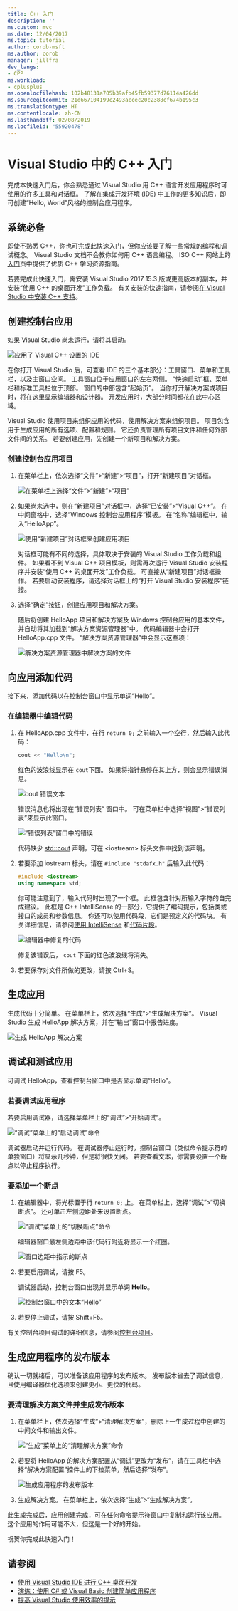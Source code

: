 ```yaml
---
title: C++ 入门
description: ''
ms.custom: mvc
ms.date: 12/04/2017
ms.topic: tutorial
author: corob-msft
ms.author: corob
manager: jillfra
dev_langs:
- CPP
ms.workload:
- cplusplus
ms.openlocfilehash: 102b48131a705b39afb45fb59377d76114a426dd
ms.sourcegitcommit: 21d667104199c2493accec20c2388cf674b195c3
ms.translationtype: HT
ms.contentlocale: zh-CN
ms.lasthandoff: 02/08/2019
ms.locfileid: "55920478"
---
```

# <a name="get-started-with-c-in-visual-studio"></a>Visual Studio 中的 C++ 入门

完成本快速入门后，你会熟悉通过 Visual Studio 用 C++ 语言开发应用程序时可使用的许多工具和对话框。 了解在集成开发环境 (IDE) 中工作的更多知识后，即可创建“Hello, World”风格的控制台应用程序。

## <a name="prerequisites"></a>系统必备

即使不熟悉 C++，你也可完成此快速入门，但你应该要了解一些常规的编程和调试概念。 Visual Studio 文档不会教你如何用 C++ 语言编程。 ISO C++ 网站上的[入门](https://isocpp.org/get-started)页中提供了优质 C++ 学习资源指南。

若要完成此快速入门，需安装 Visual Studio 2017 15.3 版或更高版本的副本，并安装“使用 C++ 的桌面开发”工作负载。 有关安装的快速指南，请参阅[在 Visual Studio 中安装 C++ 支持](/cpp/build/vscpp-step-0-installation)。

## <a name="create-a-console-app"></a>创建控制台应用

如果 Visual Studio 尚未运行，请将其启动。

![应用了 Visual C&#43;&#43; 设置的 IDE](../ide/media/get-started-cpp-ide-layout.png)

在你打开 Visual Studio 后，可查看 IDE 的三个基本部分：工具窗口、菜单和工具栏，以及主窗口空间。 工具窗口位于应用窗口的左右两侧。 “快速启动”框、菜单栏和标准工具栏位于顶部。 窗口的中部包含“起始页”。 当你打开解决方案或项目时，将在这里显示编辑器和设计器。 开发应用时，大部分时间都花在此中心区域。

Visual Studio 使用项目来组织应用的代码，使用解决方案来组织项目。 项目包含用于生成应用的所有选项、配置和规则。 它还负责管理所有项目文件和任何外部文件间的关系。 若要创建应用，先创建一个新项目和解决方案。

### <a name="to-create-a-console-app-project"></a>创建控制台应用项目

1. 在菜单栏上，依次选择“文件”>“新建”>“项目”，打开“新建项目”对话框。

   ![在菜单栏上选择“文件”>“新建”>“项目”](../ide/media/get-started-cpp-file-new-project-menu.png)

1. 如果尚未选中，则在“新建项目”对话框中，选择“已安装”>“Visual C++”。 在中间窗格中，选择“Windows 控制台应用程序”模板。 在“名称”编辑框中，输入“HelloApp”。

   ![使用“新建项目”对话框来创建应用项目](../ide/media/get-started-cpp-new-project-dialog.png)

   对话框可能有不同的选择，具体取决于安装的 Visual Studio 工作负载和组件。 如果看不到 Visual C++ 项目模板，则需再次运行 Visual Studio 安装程序并安装“使用 C++ 的桌面开发”工作负载。 可直接从“新建项目”对话框操作。 若要启动安装程序，请选择对话框上的“打开 Visual Studio 安装程序”链接。

1. 选择“确定”按钮，创建应用项目和解决方案。

   随后将创建 HelloApp 项目和解决方案及 Windows 控制台应用的基本文件，并自动将其加载到“解决方案资源管理器”中。 代码编辑器中会打开 HelloApp.cpp 文件。 “解决方案资源管理器”中会显示这些项：

   ![解决方案资源管理器中解决方案的文件](../ide/media/get-started-cpp-solution-explorer.png)

## <a name="add-code-to-the-app"></a>向应用添加代码

接下来，添加代码以在控制台窗口中显示单词“Hello”。

### <a name="to-edit-code-in-the-editor"></a>在编辑器中编辑代码

1. 在 HelloApp.cpp 文件中，在行 `return 0;` 之前输入一个空行，然后输入此代码：

   ```cpp
   cout << "Hello\n";
   ```

   红色的波浪线显示在 `cout`下面。 如果将指针悬停在其上方，则会显示错误消息。

   ![cout 错误文本](../ide/media/get-started-cpp-intellisense-error.png)

   错误消息也将出现在“错误列表”  窗口中。 可在菜单栏中选择“视图”>“错误列表”来显示此窗口。

   ![“错误列表”窗口中的错误](../ide/media/get-started-cpp-error-list.png)

   代码缺少 [std::cout](/cpp/standard-library/iostream) 声明，可在 \<iostream> 标头文件中找到该声明。

1. 若要添加 iostream 标头，请在 `#include "stdafx.h"` 后输入此代码：

   ```cpp
   #include <iostream>
   using namespace std;
   ```

   你可能注意到了，输入代码时出现了一个框。 此框包含针对所输入字符的自完成建议。 此框是 C++ IntelliSense 的一部分，它提供了编码提示，包括类或接口的成员和参数信息。 你还可以使用代码段，它们是预定义的代码块。 有关详细信息，请参阅[使用 IntelliSense](../ide/using-intellisense.md) 和[代码片段](../ide/code-snippets.md)。

   ![编辑器中修复的代码](../ide/media/get-started-cpp-cout-fix.png)

   修复该错误后， `cout` 下面的红色波浪线将消失。

1. 若要保存对文件所做的更改，请按 Ctrl+S。

## <a name="build-the-app"></a>生成应用

生成代码十分简单。 在菜单栏上，依次选择“生成”>“生成解决方案”。 Visual Studio 生成 HelloApp 解决方案，并在“输出”窗口中报告进度。

   ![生成 HelloApp 解决方案](../ide/media/get-started-cpp-build-solution.gif)

## <a name="debug-and-test-the-app"></a>调试和测试应用

可调试 HelloApp，查看控制台窗口中是否显示单词“Hello”。

### <a name="to-debug-the-app"></a>若要调试应用程序

若要启用调试器，请选择菜单栏上的“调试”>“开始调试”。

![“调试”菜单上的“启动调试”命令](../ide/media/get-started-cpp-start-debugging-menu.png)

调试器启动并运行代码。 在调试器停止运行时，控制台窗口（类似命令提示符的单独窗口）将显示几秒钟，但是将很快关闭。 若要查看文本，你需要设置一个断点以停止程序执行。

### <a name="to-add-a-breakpoint"></a>要添加一个断点

1. 在编辑器中，将光标置于行 `return 0;` 上。 在菜单栏上，选择“调试”>“切换断点”。 还可单击左侧边距处来设置断点。

     ![“调试”菜单上的“切换断点”命令](../ide/media/get-started-cpp-toggle-breakpoint-menu.png)

     编辑器窗口最左侧边距中该代码行附近将显示一个红圈。

     ![窗口边距中指示的断点](../ide/media/get-started-cpp-breakpoint-set.png)

1. 若要启用调试，请按 F5。

   调试器启动，控制台窗口出现并显示单词 **Hello**。

   ![控制台窗口中的文本“Hello”](../ide/media/get-started-cpp-helloapp-window.png)

1. 若要停止调试，请按 Shift+F5。

有关控制台项目调试的详细信息，请参阅[控制台项目](../debugger/debugging-preparation-console-projects.md)。

## <a name="build-a-release-version-of-the-app"></a>生成应用程序的发布版本

确认一切就绪后，可以准备该应用程序的发布版本。 发布版本省去了调试信息，且使用编译器优化选项来创建更小、更快的代码。

### <a name="to-clean-the-solution-files-and-build-a-release-version"></a>要清理解决方案文件并生成发布版本

1. 在菜单栏上，依次选择“生成”>“清理解决方案”，删除上一生成过程中创建的中间文件和输出文件。

   ![“生成”菜单上的“清理解决方案”命令](../ide/media/get-started-cpp-clean-solution-menu.png)

1. 若要将 HelloApp 的解决方案配置从“调试”更改为“发布”，请在工具栏中选择“解决方案配置”控件上的下拉菜单，然后选择“发布”。

   ![生成应用程序的发布版本](../ide/media/get-started-cpp-set-release-configuration.png)

1. 生成解决方案。 在菜单栏上，依次选择“生成”>“生成解决方案”。

此生成完成后，应用创建完成，可在任何命令提示符窗口中复制和运行该应用。 这个应用的作用可能不大，但这是一个好的开始。

祝贺你完成此快速入门！

## <a name="see-also"></a>请参阅

- [使用 Visual Studio IDE 进行 C++ 桌面开发](/cpp/ide/using-the-visual-studio-ide-for-cpp-desktop-development)
- [演练：使用 C# 或 Visual Basic 创建简单应用程序](../get-started/csharp/tutorial-wpf.md)
- [提高 Visual Studio 使用效率的提示](../ide/productivity-tips-for-visual-studio.md)
